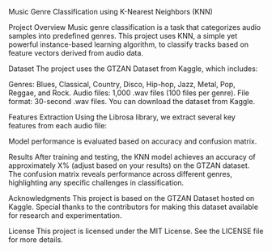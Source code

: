 Music Genre Classification using K-Nearest Neighbors (KNN)

Project Overview
Music genre classification is a task that categorizes audio samples into predefined genres. This project uses KNN, a simple yet powerful instance-based learning algorithm, to classify tracks based on feature vectors derived from audio data.

Dataset
The project uses the GTZAN Dataset from Kaggle, which includes:

Genres: Blues, Classical, Country, Disco, Hip-hop, Jazz, Metal, Pop, Reggae, and Rock.
Audio files: 1,000 .wav files (100 files per genre).
File format: 30-second .wav files.
You can download the dataset from Kaggle.

Features Extraction
Using the Librosa library, we extract several key features from each audio file:

Model performance is evaluated based on accuracy and confusion matrix.

Results
After training and testing, the KNN model achieves an accuracy of approximately X% (adjust based on your results) on the GTZAN dataset. The confusion matrix reveals performance across different genres, highlighting any specific challenges in classification.

Acknowledgments
This project is based on the GTZAN Dataset hosted on Kaggle. Special thanks to the contributors for making this dataset available for research and experimentation.

License
This project is licensed under the MIT License. See the LICENSE file for more details.
